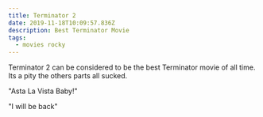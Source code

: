 ```yaml
---
title: Terminator 2
date: 2019-11-18T10:09:57.836Z
description: Best Terminator Movie
tags:
  - movies rocky
---
```

Terminator 2 can be considered to be the best Terminator movie of all time. Its a pity the others parts all sucked.

"Asta La Vista Baby!"

"I will be back"
